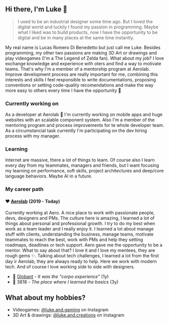 ## Hi there, I'm Luke 👋

> I used to be an industrial designer some time ago. But I loved the digital world and luckily I found my passion in programming. Maybe what I liked was to build products, now I have the opportunity to be digital and be in many places at the same time instantly.

My real name is Lucas Romero Di Benedetto but just call me Luke. Besides programming, my other two passions are making 3D Art or drawings and play videogames (I'm a The Legend of Zelda fan). What about my job? I love exchange knowledge and experience with oters and find a way to motivate teams. That's why I'm a member of a mentorship program at Aerolab. Improve development process are really important for me, combining this interests and skills I feel responsible to write documentations, proposing conventions or setting code-quality recomendations and make the way more easy to others every time I have the opportunity 🤗

### Currently working on

As a developer at Aerolab 🎈 I'm currently working on mobile apps and huge websites with an scalable component system. Also I'm a member of the mentoring program and process improvements for te whole developer team. As a circumstancial task currently I'm participating on the dev hiring process with my manager.

### Learning

Internet are massive, there a lot of things to learn. Of course also I learn every day from my teammates, managers and friends, but I want focusing my learning on performance, soft skills, project architectures and deep/core language behaviors. Maybe AI in a future.

### My career path

#### ❤️ [Aerolab](https://aerolab.co/) (2019 - Today)

Currently working at Aero. A nice place to work with passionate people, devs, designers and PMs. The culture here is amazing, I learned a lot of things about personal and professional growth. I try to do my best when work as a team leader and I really enjoy it. I learned a lot about manage stuff with clients, understanding the business, manage teams, motivate teammates to reach the best, work with PMs and help they setting roadmaps, deadlines or tech support. Aero gave me the opportunity to be a mentor. What to say about that? I love it and I love my mentees, they are rough gems ✨. Talking about tech challenges, I learned a lot from the first day ir Aerolab, they are always ready to help. Here we work with modern tech. And of course I love working side to side with designers.

- 🏢 [Globant](https://www.globant.com/) - _It was the "corpo experience"_ (1y)
- 👶 3818 - _The place where I learned the basics_ (3y)

## What about my hobbies?
- Videogames: [@luke.and.gaming](https://www.instagram.com/luke.and.gaming/) on Instagram
- 3D Art & drawings: [@luke.and.creations](https://www.instagram.com/luke.and.creations/) on Instagram
